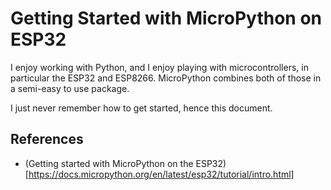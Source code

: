 # Getting Started with MicroPython on ESP32

I enjoy working with Python, and I enjoy playing with microcontrollers, in particular the ESP32 and ESP8266.  MicroPython 
combines both of those in a semi-easy to use package.  

I just never remember how to get started, hence this document.




## References
* (Getting started with MicroPython on the ESP32)[https://docs.micropython.org/en/latest/esp32/tutorial/intro.html]